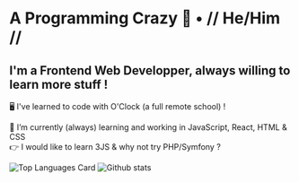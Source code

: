 # A Programming Crazy 🐺 • // He/Him //

## I'm a Frontend Web Developper, always willing to learn more stuff !
  
:desktop_computer: I've learned to code with O'Clock (a full remote school) !  
  
🌱 I’m currently (always) learning and working in JavaScript, React, HTML & CSS  
:point_right: I would like to learn 3JS & why not try PHP/Symfony ?  
  
  
![Top Languages Card](https://github-readme-stats.vercel.app/api/top-langs/?username=CrazyWolv&theme=dark)
 ![Github stats](https://github-readme-stats.vercel.app/api?username=CrazyWolv&theme=dark&show_icons=true&count_private=true) 


<!--
**CrazyWolv/CrazyWolv** is a ✨ _special_ ✨ repository because its `README.md` (this file) appears on your GitHub profile.

Here are some ideas to get you started:

- 🔭 I’m currently working on ...
- 🌱 I’m currently learning ...
- 👯 I’m looking to collaborate on ...
- 🤔 I’m looking for help with ...
- 💬 Ask me about ...
- 📫 How to reach me: ...
- 😄 Pronouns: ...
- ⚡ Fun fact: ...
-->
